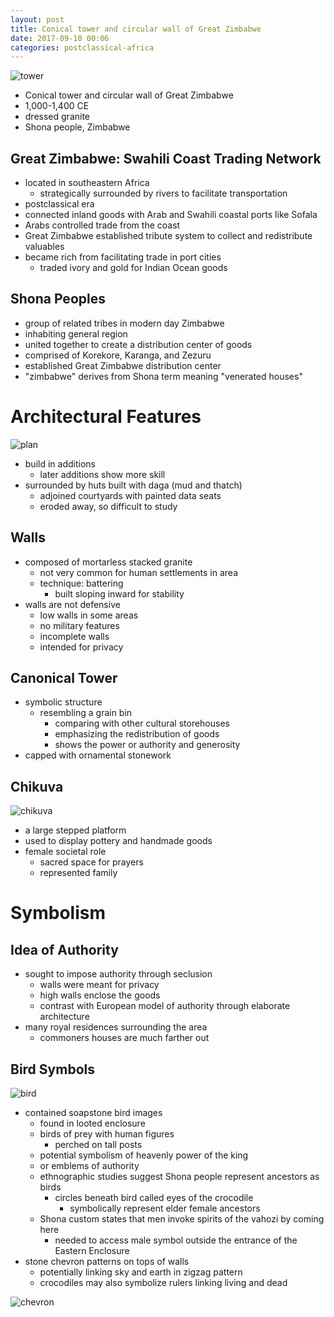 ```yaml
---
layout: post
title: Conical tower and circular wall of Great Zimbabwe
date: 2017-09-10 00:06
categories: postclassical-africa
---
```


![tower]

* Conical tower and circular wall of Great Zimbabwe
* 1,000-1,400 CE
* dressed granite
* Shona people, Zimbabwe

## Great Zimbabwe: Swahili Coast Trading Network

* located in southeastern Africa
  * strategically surrounded by rivers to facilitate transportation
* postclassical era
* connected inland goods with Arab and Swahili coastal ports like Sofala
* Arabs controlled trade from the coast
* Great Zimbabwe established tribute system to collect and redistribute valuables
* became rich from facilitating trade in port cities
  * traded ivory and gold for Indian Ocean goods


## Shona Peoples

* group of related tribes in modern day Zimbabwe
* inhabiting general region
* united together to create a distribution center of goods
* comprised of Korekore, Karanga, and Zezuru
* established Great Zimbabwe distribution center
* "zimbabwe" derives from Shona term meaning "venerated houses"

# Architectural Features

![plan]

* build in additions
  * later additions show more skill
* surrounded by huts built with daga (mud and thatch)
  * adjoined courtyards with painted data seats
  * eroded away, so difficult to study

## Walls
* composed of mortarless stacked granite
  * not very common for human settlements in area
  * technique: battering
    * built sloping inward for stability
* walls are not defensive
  * low walls in some areas
  * no military features
  * incomplete walls
  * intended for privacy

## Canonical Tower
* symbolic structure
  * resembling a grain bin
    * comparing with other cultural storehouses
    * emphasizing the redistribution of goods
    * shows the power or authority and generosity
* capped with ornamental stonework

    
## Chikuva

![chikuva]

* a large stepped platform
* used to display pottery and handmade goods
* female societal role
  * sacred space for prayers
  * represented family

# Symbolism

## Idea of Authority
* sought to impose authority through seclusion
  * walls were meant for privacy
  * high walls enclose the goods
  * contrast with European model of authority through elaborate architecture
* many royal residences surrounding the area
  * commoners houses are much farther out

## Bird Symbols

![bird]

* contained soapstone bird images
  * found in looted enclosure
  * birds of prey with human figures
    * perched on tall posts
  * potential symbolism of heavenly power of the king
  * or emblems of authority
  * ethnographic studies suggest Shona people represent ancestors as birds
    * circles beneath bird called eyes of the crocodile
      * symbolically represent elder female ancestors
  * Shona custom states that men invoke spirits of the vahozi by coming here
    * needed to access male symbol outside the entrance of the Eastern Enclosure
* stone chevron patterns on tops of walls
  * potentially linking sky and earth in zigzag pattern
  * crocodiles may also symbolize rulers linking living and dead

![chevron]



[tower]: https://upload.wikimedia.org/wikipedia/commons/c/cd/Tower%2C_Great_Zimbabwe1.jpg
[plan]: https://qph.ec.quoracdn.net/main-qimg-960e82f0a257c235cec52527c74f15f6-c
[chikuva]: https://tishfarrell.files.wordpress.com/2014/03/img_0889.jpg
[chevron]: https://qph.ec.quoracdn.net/main-qimg-00f8446a2d142b6cabce8d0cadf1ea4d-c?convert_to_webp=true
[bird]: http://www.greatzimbabweguide.com/wp-content/uploads/2015/02/Zimbabwe-Bird-original-soapstone-carving-1.jpg
